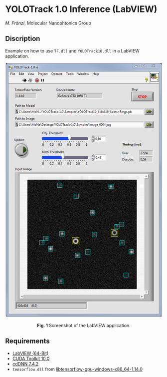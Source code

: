 # YOLOTrack 1.0 Inference (LabVIEW)

*M. Fränzl*, Molecular Nanophtonics Group

## Discription

Example on how to use `TF.dll` and `YOLOTrack10.dll` in a LabVIEW application.

<p align="center">
  <img src="../Resources/YOLOTrack10-LabVIEW-Screenshot.png" width=500> <br><br>
  <b>Fig. 1</b> Screenshot of the LabVIEW application.
</p>

## Requirements 

- [LabVIEW (64-Bit)](https://www.ni.com/en-us/support/downloads/software-products/download.labview.html)
- [CUDA Toolkit 10.0](https://developer.nvidia.com/cuda-10.0-download-archive)
- [cdDNN 7.4.2](https://developer.nvidia.com/rdp/cudnn-archive)
- `tensorflow.dll` from [libtensorflow-gpu-windows-x86_64-1.14.0](https://storage.googleapis.com/tensorflow/libtensorflow/libtensorflow-gpu-windows-x86_64-1.14.0.zip)


